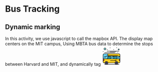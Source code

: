 # Bus Tracking
## Dynamic marking 
In this activity, we use javascript to call the mapbox API.
The display map centers on the MIT campus,
 Using MBTA bus data to determine the stops between Harvard and MIT, and dynamically tag 
<img src="icons8-bus-64.png" wihth='200'/>
